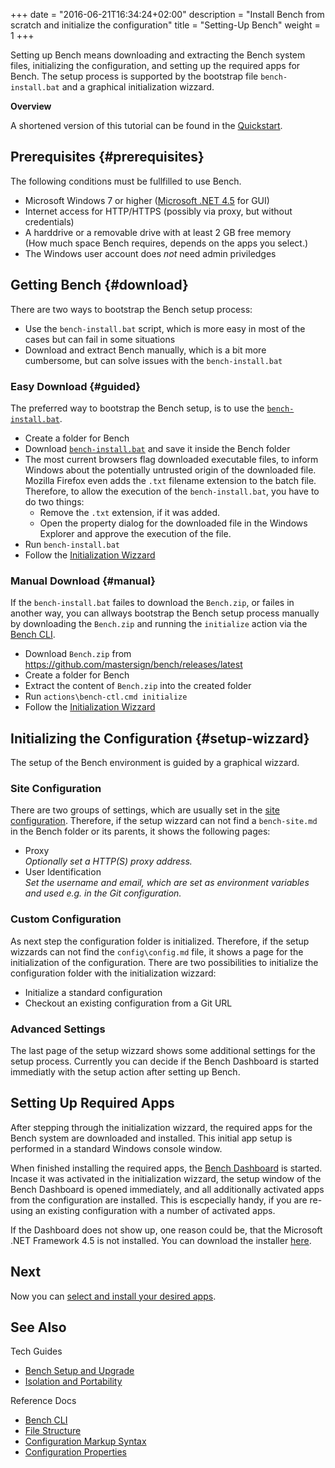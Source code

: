 +++
date = "2016-06-21T16:34:24+02:00"
description = "Install Bench from scratch and initialize the configuration"
title = "Setting-Up Bench"
weight = 1
+++

[bench-install]: https://github.com/mastersign/bench/raw/master/res/bench-install.bat
[config]: /ref/config
[select-apps]: /tutorial/apps
[Bench CLI]: /ref/bench-ctl
[.NET45]: https://www.microsoft.com/download/details.aspx?id=30653

Setting up Bench means downloading and extracting the Bench system files,
initializing the configuration, and setting up the required apps for Bench.
The setup process is supported by the bootstrap file `bench-install.bat`
and a graphical initialization wizzard.
<!--more-->

**Overview**

<!-- #data-list /*/* -->

A shortened version of this tutorial can be found in the
[Quickstart](/start/install).

## Prerequisites {#prerequisites}
The following conditions must be fullfilled to use Bench.

* Microsoft Windows 7 or higher ([Microsoft .NET 4.5][.NET45] for GUI)
* Internet access for HTTP/HTTPS (possibly via proxy, but without credentials)
* A harddrive or a removable drive with at least 2 GB free memory  
  (How much space Bench requires, depends on the apps you select.)
* The Windows user account does _not_ need admin priviledges

## Getting Bench {#download}
There are two ways to bootstrap the Bench setup process:

* Use the `bench-install.bat` script,
  which is more easy in most of the cases but can fail in some situations
* Download and extract Bench manually,
  which is a bit more cumbersome, but can solve issues
  with the `bench-install.bat`

### Easy Download {#guided}
The preferred way to bootstrap the Bench setup, is to use the
[`bench-install.bat`][bench-install].

* Create a folder for Bench
* Download [`bench-install.bat`][bench-install]
  and save it inside the Bench folder
* The most current browsers flag downloaded executable files,
  to inform Windows about the potentially untrusted origin of the downloaded file.
  Mozilla Firefox even adds the `.txt` filename extension to the batch file.
  Therefore, to allow the execution of the `bench-install.bat`,
  you have to do two things:
    + Remove the `.txt` extension, if it was added.
    + Open the property dialog for the downloaded file in the Windows Explorer
      and approve the execution of the file.
* Run `bench-install.bat`
* Follow the [Initialization Wizzard](#setup-wizzard)

### Manual Download {#manual}
If the `bench-install.bat` failes to download the `Bench.zip`,
or failes in another way, you can allways bootstrap the Bench setup process
manually by downloading the `Bench.zip` and running the `initialize` action
via the [Bench CLI][].

* Download `Bench.zip` from
  <https://github.com/mastersign/bench/releases/latest>
* Create a folder for Bench
* Extract the content of `Bench.zip` into the created folder
* Run `actions\bench-ctl.cmd initialize`
* Follow the [Initialization Wizzard](#setup-wizzard)

## Initializing the Configuration {#setup-wizzard}
The setup of the Bench environment is guided by a graphical wizzard.

### Site Configuration
There are two groups of settings, which are usually set in the
[site configuration][config].
Therefore, if the setup wizzard can not find a `bench-site.md`
in the Bench folder or its parents, it shows the following pages:

* Proxy  
  _Optionally set a HTTP(S) proxy address._
* User Identification  
  _Set the username and email, which are set as environment variables
  and used e.g. in the Git configuration._

### Custom Configuration
As next step the configuration folder is initialized.
Therefore, if the setup wizzards can not find the `config\config.md` file,
it shows a page for the initialization of the configuration.
There are two possibilities to initialize the configuration folder
with the initialization wizzard:

* Initialize a standard configuration
* Checkout an existing configuration from a Git URL

### Advanced Settings
The last page of the setup wizzard shows some additional settings
for the setup process.
Currently you can decide if the Bench Dashboard is started immediatly
with the setup action after setting up Bench.

## Setting Up Required Apps
After stepping through the initialization wizzard, the required apps for
the Bench system are downloaded and installed.
This initial app setup is performed in a standard Windows console window.

When finished installing the required apps, the [Bench Dashboard](/ref/dashboard)
is started.
Incase it was activated in the initialization wizzard, the setup window of the
Bench Dashboard is opened immediately, and all additionally activated apps
from the configuration are installed.
This is escpecially handy, if you are re-using an existing configuration
with a number of activated apps.

If the Dashboard does not show up, one reason could be, that the
Microsoft .NET Framework 4.5 is not installed.
You can download the installer [here][.NET45].

## Next
Now you can [select and install your desired apps][select-apps].

## See Also

Tech Guides

* [Bench Setup and Upgrade](/guide/setup)
* [Isolation and Portability](/guide/isolation)

Reference Docs

* [Bench CLI](/ref/bench-ctl)
* [File Structure](/ref/file-structure)
* [Configuration Markup Syntax](/ref/markup-syntax)
* [Configuration Properties](/ref/config)
